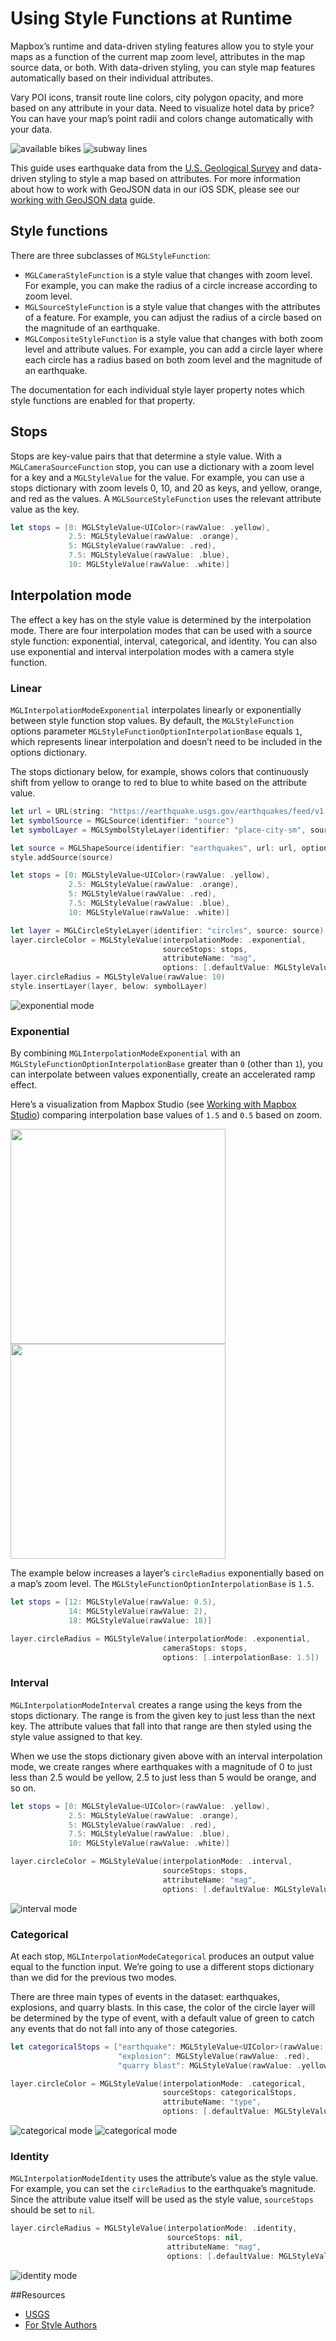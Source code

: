 
<!--
  This file is generated.
  Edit platform/darwin/scripts/generate-style-code.js, then run `make darwin-style-code`.
-->

# Using Style Functions at Runtime

Mapbox’s runtime and data-driven styling features allow you to style your maps as a function of the current map zoom level, attributes in the map source data, or both. With data-driven styling, you can style map features automatically based on their individual attributes.

Vary POI icons, transit route line colors, city polygon opacity, and more based on any attribute in your data. Need to visualize hotel data by price? You can have your map’s point radii and colors change automatically with your data.

![available bikes](img/data-driven-styling/citibikes.png) ![subway lines](img/data-driven-styling/polylineExample.png)

This guide uses earthquake data from the [U.S. Geological Survey](https://earthquake.usgs.gov/earthquakes/feed/v1.0/geojson.php) and data-driven styling to style a map based on attributes. For more information about how to work with GeoJSON data in our iOS SDK, please see our [working with GeoJSON data](working-with-geojson-data.html) guide.

## Style functions

There are three subclasses of `MGLStyleFunction`:

* `MGLCameraStyleFunction` is a style value that changes with zoom level. For example, you can make the radius of a circle increase according to zoom level.
* `MGLSourceStyleFunction` is a style value that changes with the attributes of a feature. For example, you can adjust the radius of a circle based on the magnitude of an earthquake.
* `MGLCompositeStyleFunction` is a style value that changes with both zoom level and attribute values. For example, you can add a circle layer where each circle has a radius based on both zoom level and the magnitude of an earthquake.

The documentation for each individual style layer property notes which style functions are enabled for that property.

## Stops

Stops are key-value pairs that that determine a style value. With a `MGLCameraSourceFunction` stop, you can use a dictionary with a zoom level for a key and a `MGLStyleValue` for the value. For example, you can use a stops dictionary with zoom levels 0, 10, and 20 as keys, and yellow, orange, and red as the values. A `MGLSourceStyleFunction` uses the relevant attribute value as the key.

```swift
let stops = [0: MGLStyleValue<UIColor>(rawValue: .yellow),
             2.5: MGLStyleValue(rawValue: .orange),
             5: MGLStyleValue(rawValue: .red),
             7.5: MGLStyleValue(rawValue: .blue),
             10: MGLStyleValue(rawValue: .white)]
```

## Interpolation mode

The effect a key has on the style value is determined by the interpolation mode. There are four interpolation modes that can be used with a source style function: exponential, interval, categorical, and identity. You can also use exponential and interval interpolation modes with a camera style function.

### Linear

`MGLInterpolationModeExponential` interpolates linearly or exponentially between style function stop values. By default, the `MGLStyleFunction` options parameter `MGLStyleFunctionOptionInterpolationBase` equals `1`, which represents linear interpolation and doesn’t need to be included in the options dictionary.

The stops dictionary below, for example, shows colors that continuously shift from yellow to orange to red to blue to white based on the attribute value.

``` swift
let url = URL(string: "https://earthquake.usgs.gov/earthquakes/feed/v1.0/summary/all_week.geojson")
let symbolSource = MGLSource(identifier: "source")
let symbolLayer = MGLSymbolStyleLayer(identifier: "place-city-sm", source: symbolSource)

let source = MGLShapeSource(identifier: "earthquakes", url: url, options: nil)
style.addSource(source)

let stops = [0: MGLStyleValue<UIColor>(rawValue: .yellow),
             2.5: MGLStyleValue(rawValue: .orange),
             5: MGLStyleValue(rawValue: .red),
             7.5: MGLStyleValue(rawValue: .blue),
             10: MGLStyleValue(rawValue: .white)]

let layer = MGLCircleStyleLayer(identifier: "circles", source: source)
layer.circleColor = MGLStyleValue(interpolationMode: .exponential,
                                  sourceStops: stops,
                                  attributeName: "mag",
                                  options: [.defaultValue: MGLStyleValue<UIColor>(rawValue: .green)])
layer.circleRadius = MGLStyleValue(rawValue: 10)
style.insertLayer(layer, below: symbolLayer)
```

![exponential mode](img/data-driven-styling/exponential.png)

### Exponential

By combining `MGLInterpolationModeExponential` with an `MGLStyleFunctionOptionInterpolationBase` greater than `0` (other than `1`), you can interpolate between values exponentially, create an accelerated ramp effect.

Here’s a visualization from Mapbox Studio (see [Working with Mapbox Studio](working-with-mapbox-studio.html)) comparing interpolation base values of `1.5` and `0.5` based on zoom.

<img src="img/data-driven-styling/exponential-function.png" height=344/>
<img src="img/data-driven-styling/exponential-function-1.png" height=344/>

The example below increases a layer’s `circleRadius` exponentially based on a map’s zoom level. The `MGLStyleFunctionOptionInterpolationBase` is `1.5`.

```swift
let stops = [12: MGLStyleValue(rawValue: 0.5),
             14: MGLStyleValue(rawValue: 2),
             18: MGLStyleValue(rawValue: 18)]

layer.circleRadius = MGLStyleValue(interpolationMode: .exponential,
                                  cameraStops: stops,
                                  options: [.interpolationBase: 1.5])
```

### Interval

`MGLInterpolationModeInterval` creates a range using the keys from the stops dictionary. The range is from the given key to just less than the next key. The attribute values that fall into that range are then styled using the style value assigned to that key.

When we use the stops dictionary given above with an interval interpolation mode, we create ranges where earthquakes with a magnitude of 0 to just less than 2.5 would be yellow, 2.5 to just less than 5 would be orange, and so on.

``` swift
let stops = [0: MGLStyleValue<UIColor>(rawValue: .yellow),
             2.5: MGLStyleValue(rawValue: .orange),
             5: MGLStyleValue(rawValue: .red),
             7.5: MGLStyleValue(rawValue: .blue),
             10: MGLStyleValue(rawValue: .white)]

layer.circleColor = MGLStyleValue(interpolationMode: .interval,
                                  sourceStops: stops,
                                  attributeName: "mag",
                                  options: [.defaultValue: MGLStyleValue<UIColor>(rawValue: .green)])
```

![interval mode](img/data-driven-styling/interval.png)

### Categorical

At each stop, `MGLInterpolationModeCategorical` produces an output value equal to the function input. We’re going to use a different stops dictionary than we did for the previous two modes.

There are three main types of events in the dataset: earthquakes, explosions, and quarry blasts. In this case, the color of the circle layer will be determined by the type of event, with a default value of green to catch any events that do not fall into any of those categories.

``` swift
let categoricalStops = ["earthquake": MGLStyleValue<UIColor>(rawValue: .orange),
                        "explosion": MGLStyleValue(rawValue: .red),
                        "quarry blast": MGLStyleValue(rawValue: .yellow)]

layer.circleColor = MGLStyleValue(interpolationMode: .categorical,
                                  sourceStops: categoricalStops,
                                  attributeName: "type",
                                  options: [.defaultValue: MGLStyleValue<UIColor>(rawValue: .blue)])

```

![categorical mode](img/data-driven-styling/categorical1.png) ![categorical mode](img/data-driven-styling/categorical2.png)

### Identity

`MGLInterpolationModeIdentity` uses the attribute’s value as the style value. For example, you can set the `circleRadius` to the earthquake’s magnitude. Since the attribute value itself will be used as the style value, `sourceStops` should be set to `nil`.

``` swift
layer.circleRadius = MGLStyleValue(interpolationMode: .identity,
                                   sourceStops: nil,
                                   attributeName: "mag",
                                   options: [.defaultValue: MGLStyleValue<NSNumber>(rawValue: 0)])

```

![identity mode](img/data-driven-styling/identity.png)

##Resources

* [USGS](https://earthquake.usgs.gov/earthquakes/feed/v1.0/geojson.php)
* [For Style Authors](for-style-authors.html)
